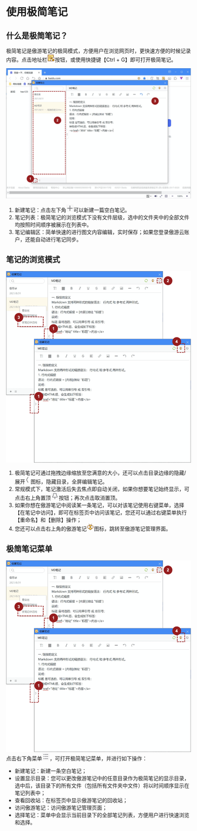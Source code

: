 # 使用极简笔记
## 什么是极简笔记？
极简笔记是傲游笔记的极简模式，方便用户在浏览网页时，更快速方便的时候记录内容。点击地址栏![](images/09-01.png)按钮，或使用快捷键【Ctrl + G】即可打开极简笔记。

![](images/09-2.png "=85%,85%")
1. 新建笔记：点击左下角![](images/09-3.png)可以新建一篇空白笔记。
2. 笔记列表：极简笔记的浏览模式下没有文件层级，选中的文件夹中的全部文件均按照时间顺序被展示在列表中。
3. 笔记编辑区：简单快速的进行图文内容编辑，实时保存；如果您登录傲游云账户，还能自动进行笔记同步。

## 笔记的浏览模式
![](images/09-5.png "=85%,85%")
1. 极简笔记可通过拖拽边缘缩放至您满意的大小，还可以点击目录边缘的隐藏/展开![](images/09-6.png)图标，隐藏目录，全屏编辑笔记。
2. 常规模式下，笔记激活后失去焦点即自动关闭，如果你想要笔记始终显示，可点击右上角置顶![](images/09-4.png)按钮；再次点击取消置顶。
3. 如果你想在傲游笔记中阅读某一条笔记，可以对该笔记使用右键菜单，选择【在笔记中访问】，即可在标签页中访问该笔记，您还可以通过右键菜单执行【重命名】和【删除】操作；
4. 您还可以点击右上角的傲游笔记![](images/08-2.png)图标，跳转至傲游笔记管理界面。

## 极简笔记菜单
![](images/09-5.png "=85%,85%")
点击右下角菜单![](images/09-8.png)，可打开极简笔记菜单，并进行如下操作：
- 新建笔记：新建一条空白笔记；
- 设置显示目录：您可以更改傲游笔记中的任意目录作为极简笔记的显示目录，选中后，该目录下的所有文件（包括所有文件夹中文件）将以时间顺序显示在笔记列表中；
- 查看回收站：在标签页中显示傲游笔记的回收站；
- 访问傲游笔记：访问傲游笔记管理页面；
- 选择笔记：菜单中会显示当前目录下的全部笔记列表，方便用户进行快速浏览和选择。



